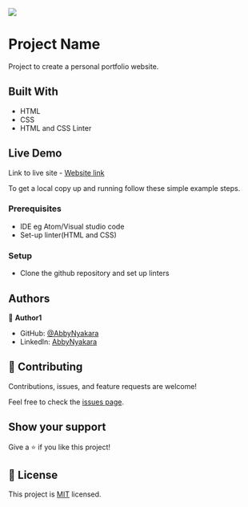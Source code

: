 ![](https://img.shields.io/badge/Microverse-blueviolet)

# Project Name

Project to create a personal portfolio website.

## Built With

- HTML
- CSS
- HTML and CSS Linter


## Live Demo 

Link to live site - [Website link](https://abbynyakara.github.io/PortfolioWebsite/) 



To get a local copy up and running follow these simple example steps.

### Prerequisites
- IDE eg Atom/Visual studio code 
- Set-up linter(HTML and CSS)

### Setup
- Clone the github repository and set up linters 

## Authors
👤 **Author1**

- GitHub: [@AbbyNyakara](https://github.com/AbbyNyakara)
- LinkedIn: [AbbyNyakara](https://linkedin.com/in/AbbyNyakara)

## 🤝 Contributing

Contributions, issues, and feature requests are welcome!

Feel free to check the [issues page](../../issues/).

## Show your support

Give a ⭐️ if you like this project!

## 📝 License

This project is [MIT](./MIT.md) licensed.
